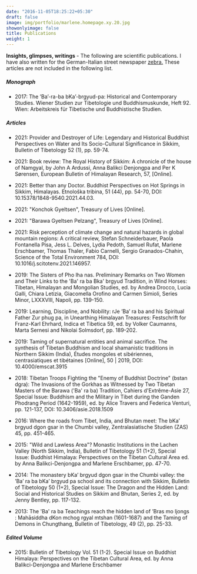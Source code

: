 ```yaml
---
date: "2016-11-05T18:25:22+05:30"
draft: false
image: img/portfolio/marlene.homepage.xy.20.jpg
showonlyimage: false
title: Publications
weight: 1
---
```



**Insights, glimpses, writings** - The following are scientific publications. I have also written for the German-Italian street newspaper [zebra.](https://oew.org/zebra/) These articles are not included in the following list.
<!--more-->


##### Monograph
- 2017: The ’Ba’-ra-ba bKa’-brgyud-pa: Historical and Contemporary Studies. Wiener Studien zur Tibetologie und Buddhismuskunde, Heft 92. Wien: Arbeitskreis für Tibetische und Buddhistische Studien.



##### Articles
- 2021: Provider and Destroyer of Life: Legendary and Historical Buddhist Perspectives on Water and Its Socio-Cultural Significance in Sikkim, Bulletin of Tibetology 52 (1), pp. 59-74.

- 2021: Book review: The Royal History of Sikkim: A chronicle of the house of Namgyal, by John A Ardussi, Anna Balikci Denjongpa and Per K Sørensen, European Bulletin of Himalayan Research, 57, [Online].

- 2021: Better than any Doctor. Buddhist Perspectives on Hot Springs in Sikkim, Himalayas. Etnološka tribina, 51 (44), pp. 54-70, DOI: 10.15378/1848-9540.2021.44.03.

- 2021: "Konchok Gyeltsen", Treasury of Lives [Online].

- 2021: "Barawa Gyeltsen Pelzang", Treasury of Lives [Online].

- 2021: Risk perception of climate change and natural hazards in global mountain regions: A critical review, Stefan Schneiderbauer, Paola Fontanella Pisa, Jess L. Delves, Lydia Pedoth, Samuel Rufat, Marlene Erschbamer, Thomas Thaler, Fabio Carnelli, Sergio Granados-Chahin, Science of the Total Environment 784, DOI: 10.1016/j.scitotenv.2021.146957.

- 2019: The Sisters of Pho lha nas. Preliminary Remarks on Two Women and Their Links to the 'Ba' ra ba Bka' brgyud Tradition, in Wind Horses: Tibetan, Himalayan and Mongolian Studies, ed. by Andrea Drocco, Lucia Galli, Chiara Letizia, Giacomella Orofino and Carmen Simioli, Series Minor, LXXXVIII, Napoli, pp. 139-150.

- 2019: Learning, Discipline, and Nobility: rJe ’Ba’ ra ba and his Spiritual Father Zur phug pa, in Unearthing Himalayan Treasures: Festschrift for Franz-Karl Ehrhard, Indica et Tibetica 59, ed. by Volker Caumanns, Marta Sernesi and Nikolai Solmsdorf, pp. 189-202.

- 2019: Taming of supernatural entities and animal sacrifice. The synthesis of Tibetan Buddhism and local shamanistic traditions in Northern Sikkim (India), Études mongoles et sibériennes, centrasiatiques et tibétaines [Online], 50 | 2019, DOI: 10.4000/emscat.3915

- 2018: Tibetan Troops Fighting the "Enemy of Buddhist Doctrine" (bstan dgra): The Invasions of the Gorkhas as Witnessed by Two Tibetan Masters of the Barawa ('Ba' ra ba) Tradition, Cahiers d'Extrême-Asie 27, Special Issue: Buddhism and the Military in Tibet during the Ganden Phodrang Period (1642-1959), ed. by Alice Travers and Federica Venturi, pp. 121-137, DOI: 10.3406/asie.2018.1509

- 2016: Where the roads from Tibet, India, and Bhutan meet: The bKa’ brgyud dgon gsar in the Chumbi valley, Zentralasiatische Studien (ZAS) 45, pp. 451-465.

- 2015: "Wild and Lawless Area"? Monastic Institutions in the Lachen Valley (North Sikkim, India), Bulletin of Tibetology 51 (1+2), Special Issue: Buddhist Himalaya: Perspectives on the Tibetan Cultural Area ed. by Anna Balikci-Denjongpa and Marlene Erschbamer, pp. 47-70.

- 2014: The monastery bKa’ brgyud dgon gsar in the Chumbi valley: the ’Ba’ ra ba bKa’ brgyud pa school and its connection with Sikkim, Bulletin of Tibetology 50 (1+2), Special Issue: The Dragon and the Hidden Land: Social and Historical Studies on Sikkim and Bhutan, Series 2, ed. by Jenny Bentley, pp. 117-132.

- 2013: The 'Ba' ra ba Teachings reach the hidden land of ’Bras mo ljongs : Mahāsiddha dKon mchog rgyal mtshan (1601-1687) and the Taming of Demons in Chungthang, Bulletin of Tibetology, 49 (2), pp. 25-33.


##### Edited Volume

- 2015: Bulletin of Tibetology Vol. 51 (1-2). Special Issue on Buddhist Himalaya: Perspectives on the Tibetan Cultural Area, ed. by Anna Balikci-Denjongpa and Marlene Erschbamer

